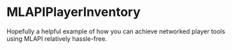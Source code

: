 # MLAPIPlayerInventory
Hopefully a helpful example of how you can achieve networked player tools using MLAPI relatively hassle-free.
